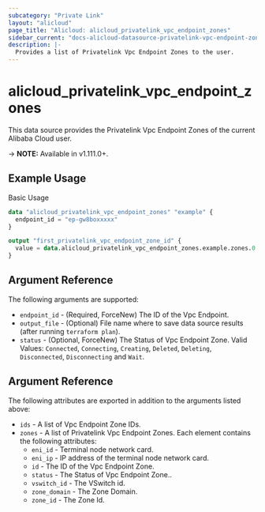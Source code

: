 ```yaml
---
subcategory: "Private Link"
layout: "alicloud"
page_title: "Alicloud: alicloud_privatelink_vpc_endpoint_zones"
sidebar_current: "docs-alicloud-datasource-privatelink-vpc-endpoint-zones"
description: |-
  Provides a list of Privatelink Vpc Endpoint Zones to the user.
---
```


# alicloud\_privatelink\_vpc\_endpoint\_zones

This data source provides the Privatelink Vpc Endpoint Zones of the current Alibaba Cloud user.

-> **NOTE:** Available in v1.111.0+.

## Example Usage

Basic Usage

```terraform
data "alicloud_privatelink_vpc_endpoint_zones" "example" {
  endpoint_id = "ep-gw8boxxxxx"
}

output "first_privatelink_vpc_endpoint_zone_id" {
  value = data.alicloud_privatelink_vpc_endpoint_zones.example.zones.0.id
}
```

## Argument Reference

The following arguments are supported:

* `endpoint_id` - (Required, ForceNew) The ID of the Vpc Endpoint.
* `output_file` - (Optional) File name where to save data source results (after running `terraform plan`).
* `status` - (Optional, ForceNew) The Status of Vpc Endpoint Zone. Valid Values: `Connected`, `Connecting`, `Creating`, `Deleted`, `Deleting`, `Disconnected`, `Disconnecting` and `Wait`.

## Argument Reference

The following attributes are exported in addition to the arguments listed above:

* `ids` - A list of Vpc Endpoint Zone IDs.
* `zones` - A list of Privatelink Vpc Endpoint Zones. Each element contains the following attributes:
	* `eni_id` - Terminal node network card.
	* `eni_ip` - IP address of the terminal node network card.
	* `id` - The ID of the Vpc Endpoint Zone.
	* `status` - The Status of Vpc Endpoint Zone..
	* `vswitch_id` - The VSwitch id.
	* `zone_domain` - The Zone Domain.
	* `zone_id` - The Zone Id.
